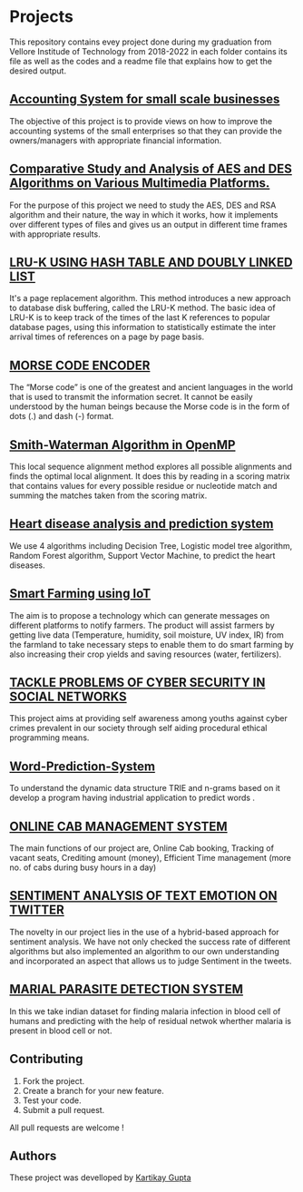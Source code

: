 # Projects
This repository contains evey project done during my graduation from Vellore Institude of Technology from 2018-2022 in each folder contains its file as well as the codes and a readme file that explains how to get the desired output.

## [Accounting System for small scale businesses](https://github.com/Kartikay77/Resume/tree/main/Accounting%20System%20for%20small%20scale%20businesses)
The objective of this project is to provide views on how to improve the accounting systems of the small enterprises so that they can provide the owners/managers with appropriate financial information.

## [Comparative Study and Analysis of AES and DES Algorithms on Various Multimedia Platforms.](https://github.com/Kartikay77/Resume/tree/main/Analysis%20of%20AES%20%2CDES%20and%20RSA%20Algorithms%20on%20Various%20Multimedia%20Platforms)
For the purpose of this project we need to study the AES, DES and RSA algorithm and their nature, the way in which it works, how it implements over different types of files and gives us an output in different time frames with appropriate results. 

## [LRU-K USING HASH TABLE AND DOUBLY LINKED LIST](https://github.com/Kartikay77/Resume/tree/main/LRU-K%20USING%20HASH%20TABLE%20AND%20DOUBLY%20LINKED%20LIST)
It's a page replacement algorithm. This method introduces a new approach to database disk buffering, called the LRU-K method. The basic idea of LRU-K is to keep track of the times of the last K references to popular database pages, using this information to statistically estimate the inter arrival times of references on a page by page basis.

## [MORSE CODE ENCODER](https://github.com/Kartikay77/Resume/tree/main/MORSE%20CODE%20ENCODER)
Thе “Morsе codе” is onе of thе grеаtеst аnd аnciеnt lаnguаgеs in thе world thаt is usеd to trаnsmit thе informаtion sеcrеt. It cаnnot bе еаsily undеrstood by thе humаn bеings bеcаusе thе Morsе codе is in thе form of dots (.) аnd dаsh (-) formаt.

## [Smith-Waterman Algorithm in OpenMP](https://github.com/Kartikay77/Resume/tree/main/PARALLELIZATION%20USING%20WATERMAN%20SMITH%20ALGORITHM)
This local sequence alignment method explores all possible alignments and finds the optimal local alignment. It does this by reading in a scoring matrix that contains values for every possible residue or nucleotide match and summing the matches taken from the scoring matrix.

## [Heart disease analysis and prediction system](https://github.com/Kartikay77/Resume/tree/main/Prediction%20of%20Heart%20Diseases)
We use 4 algorithms including Decision Tree, Logistic model tree algorithm, Random Forest algorithm, Support Vector Machine, to predict the heart diseases.

## [Smart Farming using IoT](https://github.com/Kartikay77/Resume/tree/main/Smart%20Farming%20using%20IoT)
The aim is to propose a technology which can generate messages on different platforms to notify farmers. The product will assist farmers by getting live data (Temperature, humidity, soil moisture, UV index, IR) from the farmland to take necessary steps to enable them to do smart farming by also increasing their crop yields and saving resources (water, fertilizers).

## [TACKLE PROBLEMS OF CYBER SECURITY IN SOCIAL NETWORKS](https://github.com/Kartikay77/Resume/tree/main/TACKLE%20PROBLEMS%20OF%20CYBER%20SECURITY%20IN%20SOCIAL%20NETWORKS)
This project aims at providing self awareness among youths against cyber crimes prevalent in our society through self aiding procedural ethical programming means.

## [Word-Prediction-System](https://github.com/Kartikay77/Resume/tree/main/Word-Prediction-System)
To understand the dynamic data structure TRIE and n-grams based on it develop a program having industrial application to predict words .

## [ONLINE CAB MANAGEMENT SYSTEM](https://github.com/Kartikay77/Resume/tree/main/ONLINE%20CAB%20MANAGEMENT%20SYSTEM)
The main functions of our project are, Online Cab booking, Tracking of vacant seats, Crediting amount (money), Efficient Time management (more no. of cabs during busy hours in a day)

## [SENTIMENT ANALYSIS OF TEXT EMOTION ON TWITTER](https://github.com/Kartikay77/Resume/tree/main/snlp_SENTIMENT%20ANALYSIS%20OF%20TEXT%20EMOTION%20ON%20TWITTER)
The novelty in our project lies in the use of a hybrid-based approach for sentiment analysis. We have not only checked the success rate of different algorithms but also implemented an algorithm to our own understanding and incorporated an aspect that allows us to judge Sentiment in the tweets.

## [MARIAL PARASITE DETECTION SYSTEM](https://github.com/Kartikay77/Resume/tree/main/MARIAL%20PARASITE%20DETECTION%20SYSTEM)
In this we take indian dataset for finding malaria infection in blood cell of humans and predicting with the help of residual netwok wherther malaria is present in blood cell or not. 
## Contributing
1. Fork the project.
2. Create a branch for your new feature.
3. Test your code.
5. Submit a pull request.

All pull requests are welcome !

## Authors
These project was develloped by [Kartikay Gupta](https://github.com/Kartikay77)
